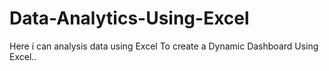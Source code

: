 # Data-Analytics-Using-Excel
Here i can analysis data using Excel To create a Dynamic Dashboard Using Excel..
